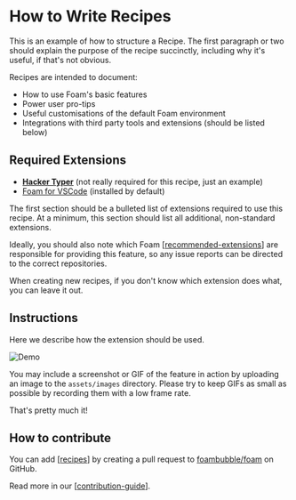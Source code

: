 # How to Write Recipes

This is an example of how to structure a Recipe. The first paragraph or two should explain the purpose of the recipe succinctly, including why it's useful, if that's not obvious.

Recipes are intended to document:
- How to use Foam's basic features
- Power user pro-tips
- Useful customisations of the default Foam environment
- Integrations with third party tools and extensions (should be listed below)

## Required Extensions

 - **[Hacker Typer](https://marketplace.visualstudio.com/items?itemName=jevakallio.vscode-hacker-typer)** (not really required for this recipe, just an example)
 - [Foam for VSCode](https://marketplace.visualstudio.com/items?itemName=foam.foam-vscode) (installed by default)

The first section should be a bulleted list of extensions required to use this recipe. At a minimum, this section should list all additional, non-standard extensions.

Ideally, you should also note which Foam [[recommended-extensions]] are responsible for providing this feature, so any issue reports can be directed to the correct repositories.

When creating new recipes, if you don't know which extension does what, you can leave it out.

## Instructions

Here we describe how the extension should be used.

![Demo](../assets/images/foam-navigation-demo.gif)

You may include a screenshot or GIF of the feature in action by uploading an image to the `assets/images` directory. Please try to keep GIFs as small as possible by recording them with a low frame rate.

That's pretty much it!

## How to contribute

You can add [[recipes]] by creating a pull request to [foambubble/foam](https://github.com/foambubble/foam) on GitHub.

Read more in our [[contribution-guide]].

[//begin]: # "Autogenerated link references for markdown compatibility"
[recommended-extensions]: ../recommended-extensions.md "Recommended Extensions"
[recipes]: recipes.md "Recipes"
[contribution-guide]: ../contribution-guide.md "Contribution Guide"
[//end]: # "Autogenerated link references"
